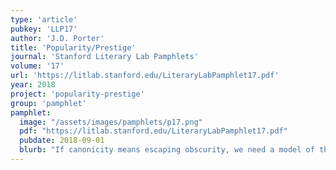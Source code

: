 ```yaml
---
type: 'article'
pubkey: 'LLP17'
author: 'J.D. Porter'
title: 'Popularity/Prestige'
journal: 'Stanford Literary Lab Pamphlets'
volume: '17'
url: 'https://litlab.stanford.edu/LiteraryLabPamphlet17.pdf'
year: 2018
project: 'popularity-prestige'
group: 'pamphlet'
pamphlet:
  image: "/assets/images/pamphlets/p17.png"
  pdf: "https://litlab.stanford.edu/LiteraryLabPamphlet17.pdf"
  pubdate: 2018-09-01
  blurb: "If canonicity means escaping obscurity, we need a model of the canon that can accommodate multiple methods of being remembered."
---
```

